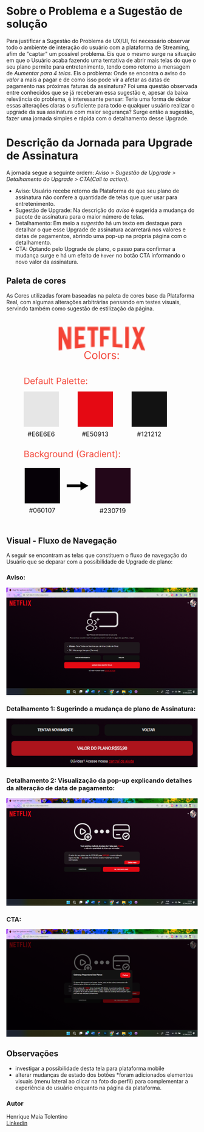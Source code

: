 # Sobre o Problema e a Sugestão de solução
   Para justificar a Sugestão do Problema de UX/UI, foi necessário observar todo o ambiente de interação do usuário com a plataforma de Streaming, afim de "captar" um possível problema. Eis que o mesmo surge na situação em que o Usuário acaba fazendo uma tentativa de abrir mais telas do que o seu plano permite para entretenimento, tendo como retorno a mensagem de _Aumentar para 4 telas_. Eis o problema: Onde se encontra o aviso do *valor* a mais a pagar e de como isso pode vir a afetar as datas de pagamento nas próximas faturas da assinatura? Foi uma questão observada entre conhecidos que se já receberam essa sugestão e, apesar da baixa relevância do problema, é interessante pensar: Teria uma forma de deixar essas alterações claras o suficiente para todo e qualquer usuário realizar o upgrade da sua assinatura com maior segurança?
   Surge então a sugestão, fazer uma jornada simples e rápida com o detalhamento desse Upgrade.
   
# Descrição da Jornada para Upgrade de Assinatura   
  A jornada segue a seguinte ordem: _Aviso > Sugestão de Upgrade > Detalhamento do Upgrade > CTA(Call to action)_.
  * Aviso: Usuário recebe retorno da Plataforma de que seu plano de assinatura não confere a quantidade de telas que quer usar para entretenimento.
  * Sugestão de Upgrade: Na descrição do *aviso* é sugerida a mudança do pacote de assinatura para o maior número de telas.
  * Detalhamento: Em meio a *sugestão* há um texto em destaque para detalhar o que esse Upgrade de assinatura acarretará nos valores e datas de pagamentos, abrindo uma pop-up na própria página com o detalhamento.
  * CTA: Optando pelo Upgrade de plano, o passo para confirmar a mudança surge e há um efeito de ``` hover ``` no botão CTA informando o novo valor da assinatura.
## Paleta de cores
As Cores utilizadas foram baseadas na paleta de cores base da Plataforma Real, com algumas alterações arbitrárias pensando em testes visuais, servindo também como sugestão de estilização da página. </br>
![Paleta de Cores](https://github.com/TyHenry96/netflixUxui/blob/main/src/img/colorPalette.png)
## Visual - Fluxo de Navegação
A seguir se encontram as telas que constituem o fluxo de navegação do Usuário que se deparar com a possibilidade de Upgrade de plano:
### Aviso:
![Page1](https://github.com/TyHenry96/netflixUxui/blob/main/src/img/page1.png) </br>
### Detalhamento 1: Sugerindo a mudança de plano de Assinatura:
![Page2](https://github.com/TyHenry96/netflixUxui/blob/main/src/img/page2.png) </br>
### Detalhamento 2: Visualização da pop-up explicando detalhes da alteração de data de pagamento:
![Page3](https://github.com/TyHenry96/netflixUxui/blob/main/src/img/page3.png) </br>
### CTA: 
![Page4](https://github.com/TyHenry96/netflixUxui/blob/main/src/img/page4.png)
## Observações
* investigar a possibilidade desta tela para plataforma mobile
* alterar mudanças de estado dos botões
*foram adicionados elementos visuais (menu lateral ao clicar na foto do perfil) para complementar a experiência do usuário enquanto na página da plataforma.
### Autor
Henrique Maia Tolentino </br>
[Linkedin](https://www.linkedin.com/in/henrique-maya/)
